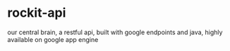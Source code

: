 # rockit-api
our central brain, a restful api, built with google endpoints and java, highly available on google app engine
